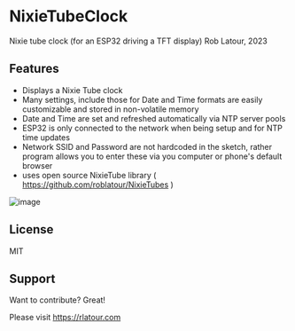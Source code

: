 # NixieTubeClock
Nixie tube clock (for an ESP32 driving a TFT display)
Rob Latour, 2023

## Features

- Displays a Nixie Tube clock
- Many settings, include those for Date and Time formats are easily customizable and stored in non-volatile memory
- Date and Time are set and refreshed automatically via NTP server pools
- ESP32 is only connected to the network when being setup and for NTP time updates
- Network SSID and Password are not hardcoded in the sketch, rather program allows you to enter these via you computer or phone's default browser
- uses open source NixieTube library ( https://github.com/roblatour/NixieTubes ) 

![image](https://user-images.githubusercontent.com/5200730/210621274-969581ec-2961-4eeb-93b3-a9b1acfaef04.png)

## License

MIT

## Support

Want to contribute? Great!

Please visit https://rlatour.com 

